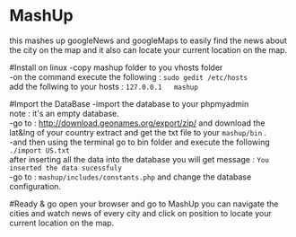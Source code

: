 # MashUp
this mashes up googleNews and googleMaps to easily find the news about the city on the map and it also can locate your current location on the map.

#Install on linux
-copy mashup folder to you vhosts folder <br>
-on the command execute the following : `sudo gedit /etc/hosts`   <br>
add the follwing to your hosts : `127.0.0.1   mashup`<br>

#Import the DataBase
-import the database to your phpmyadmin<br>
	note : it's an empty database.<br> 
-go to : http://download.geonames.org/export/zip/ and download the lat&lng of your country extract and get the txt file to your `mashup/bin` .<br>
-and then using the terminal go to bin folder and execute the following `./import US.txt`<br> 
	after inserting all the data into the database you will get message : `You inserted the data sucessfuly`<br>
-go to : `mashup/includes/constants.php` and change the database configuration.<br>

#Ready & go
open your browser and go to MashUp you can navigate the cities and watch news of every city and click on position to locate your current location on the map. 
